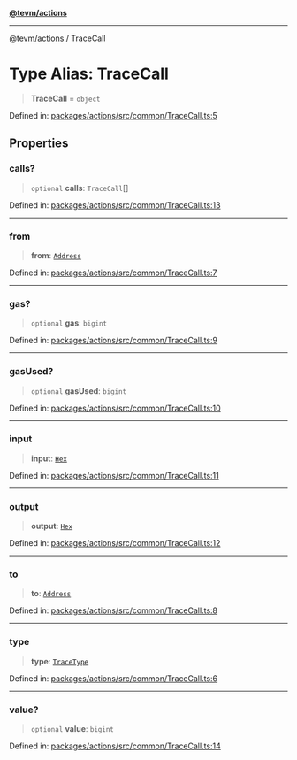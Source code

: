 [**@tevm/actions**](../README.md)

***

[@tevm/actions](../globals.md) / TraceCall

# Type Alias: TraceCall

> **TraceCall** = `object`

Defined in: [packages/actions/src/common/TraceCall.ts:5](https://github.com/evmts/tevm-monorepo/blob/main/packages/actions/src/common/TraceCall.ts#L5)

## Properties

### calls?

> `optional` **calls**: `TraceCall`[]

Defined in: [packages/actions/src/common/TraceCall.ts:13](https://github.com/evmts/tevm-monorepo/blob/main/packages/actions/src/common/TraceCall.ts#L13)

***

### from

> **from**: [`Address`](Address.md)

Defined in: [packages/actions/src/common/TraceCall.ts:7](https://github.com/evmts/tevm-monorepo/blob/main/packages/actions/src/common/TraceCall.ts#L7)

***

### gas?

> `optional` **gas**: `bigint`

Defined in: [packages/actions/src/common/TraceCall.ts:9](https://github.com/evmts/tevm-monorepo/blob/main/packages/actions/src/common/TraceCall.ts#L9)

***

### gasUsed?

> `optional` **gasUsed**: `bigint`

Defined in: [packages/actions/src/common/TraceCall.ts:10](https://github.com/evmts/tevm-monorepo/blob/main/packages/actions/src/common/TraceCall.ts#L10)

***

### input

> **input**: [`Hex`](Hex.md)

Defined in: [packages/actions/src/common/TraceCall.ts:11](https://github.com/evmts/tevm-monorepo/blob/main/packages/actions/src/common/TraceCall.ts#L11)

***

### output

> **output**: [`Hex`](Hex.md)

Defined in: [packages/actions/src/common/TraceCall.ts:12](https://github.com/evmts/tevm-monorepo/blob/main/packages/actions/src/common/TraceCall.ts#L12)

***

### to

> **to**: [`Address`](Address.md)

Defined in: [packages/actions/src/common/TraceCall.ts:8](https://github.com/evmts/tevm-monorepo/blob/main/packages/actions/src/common/TraceCall.ts#L8)

***

### type

> **type**: [`TraceType`](TraceType.md)

Defined in: [packages/actions/src/common/TraceCall.ts:6](https://github.com/evmts/tevm-monorepo/blob/main/packages/actions/src/common/TraceCall.ts#L6)

***

### value?

> `optional` **value**: `bigint`

Defined in: [packages/actions/src/common/TraceCall.ts:14](https://github.com/evmts/tevm-monorepo/blob/main/packages/actions/src/common/TraceCall.ts#L14)
